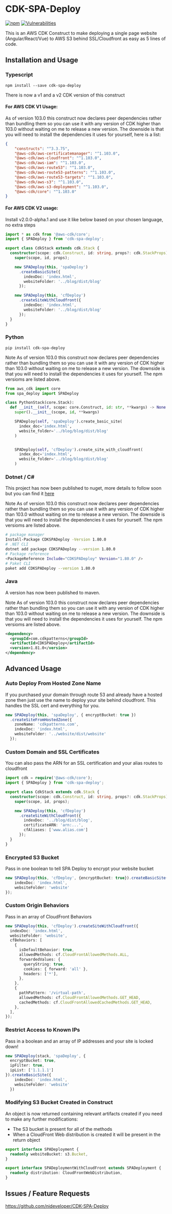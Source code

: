 # CDK-SPA-Deploy
[![npm](https://img.shields.io/npm/dt/cdk-spa-deploy)](https://www.npmjs.com/package/cdk-spa-deploy)
[![Vulnerabilities](https://img.shields.io/snyk/vulnerabilities/npm/cdk-spa-deploy)](https://www.npmjs.com/package/cdk-spa-deploy)

This is an AWS CDK Construct to make deploying a single page website (Angular/React/Vue) to AWS S3 behind SSL/Cloudfront as easy as 5 lines of code.


## Installation and Usage

### Typescript

```console
npm install --save cdk-spa-deploy
```

There is now a v1 and a v2 CDK version of this construct

#### For AWS CDK V1 Usage:

As of version 103.0 this construct now declares peer dependencies rather than bundling them so you can use it with any version of CDK higher than 103.0 without waiting on me to release a new version. The downside is that you will need to install the dependencies it uses for yourself, here is a list:
```json
{
    "constructs": "^3.3.75",
    "@aws-cdk/aws-certificatemanager": "^1.103.0",
    "@aws-cdk/aws-cloudfront": "^1.103.0",
    "@aws-cdk/aws-iam": "^1.103.0",
    "@aws-cdk/aws-route53": "^1.103.0",
    "@aws-cdk/aws-route53-patterns": "^1.103.0",
    "@aws-cdk/aws-route53-targets": "^1.103.0",
    "@aws-cdk/aws-s3": "^1.103.0",
    "@aws-cdk/aws-s3-deployment": "^1.103.0",
    "@aws-cdk/core": "^1.103.0"
}
```

#### For AWS CDK V2 usage:
Install v2.0.0-alpha.1 and use it like below based on your chosen language, no extra steps

```typescript
import * as cdk from '@aws-cdk/core';
import { SPADeploy } from 'cdk-spa-deploy';

export class CdkStack extends cdk.Stack {
  constructor(scope: cdk.Construct, id: string, props?: cdk.StackProps) {
    super(scope, id, props);

    new SPADeploy(this, 'spaDeploy')
      .createBasicSite({
        indexDoc: 'index.html',
        websiteFolder: '../blog/dist/blog'
      });

    new SPADeploy(this, 'cfDeploy')
      .createSiteWithCloudfront({
        indexDoc: 'index.html',
        websiteFolder: '../blog/dist/blog'
      });
  }
}

```

### Python
```console
pip install cdk-spa-deploy
```

Note As of version 103.0 this construct now declares peer dependencies rather than bundling them so you can use it with any version of CDK higher than 103.0 without waiting on me to release a new version. The downside is that you will need to install the dependencies it uses for yourself. The npm versioms are listed above.

```python
from aws_cdk import core
from spa_deploy import SPADeploy

class PythonStack(core.Stack):
  def __init__(self, scope: core.Construct, id: str, **kwargs) -> None:
    super().__init__(scope, id, **kwargs)

    SPADeploy(self, 'spaDeploy').create_basic_site(
      index_doc='index.html',
      website_folder='../blog/blog/dist/blog'
    )


    SPADeploy(self, 'cfDeploy').create_site_with_cloudfront(
      index_doc='index.html',
      website_folder='../blog/blog/dist/blog'
    )
```

### Dotnet / C#

This project has now been published to nuget, more details to follow soon but you can find it [here](https://www.nuget.org/packages/CDKSPADeploy/1.80.0)

Note As of version 103.0 this construct now declares peer dependencies rather than bundling them so you can use it with any version of CDK higher than 103.0 without waiting on me to release a new version. The downside is that you will need to install the dependencies it uses for yourself. The npm versioms are listed above.

```bash
# package manager
Install-Package CDKSPADeploy -Version 1.80.0
# .NET CLI
dotnet add package CDKSPADeploy --version 1.80.0
# Package reference
<PackageReference Include="CDKSPADeploy" Version="1.80.0" />
# Paket CLI
paket add CDKSPADeploy --version 1.80.0
```

### Java

A version has now been published to maven.

Note As of version 103.0 this construct now declares peer dependencies rather than bundling them so you can use it with any version of CDK higher than 103.0 without waiting on me to release a new version. The downside is that you will need to install the dependencies it uses for yourself. The npm versioms are listed above.

```xml
<dependency>
  <groupId>com.cdkpatterns</groupId>
  <artifactId>CDKSPADeploy</artifactId>
  <version>1.81.0</version>
</dependency>
```

## Advanced Usage

### Auto Deploy From Hosted Zone Name

If you purchased your domain through route 53 and already have a hosted zone then just use the name to deploy your site behind cloudfront. This handles the SSL cert and everything for you.

```typescript
new SPADeploy(this, 'spaDeploy', { encryptBucket: true })
  .createSiteFromHostedZone({
    zoneName: 'cdkpatterns.com',
    indexDoc: 'index.html',
    websiteFolder: '../website/dist/website'
  });

```

### Custom Domain and SSL Certificates

You can also pass the ARN for an SSL certification and your alias routes to cloudfront

```typescript
import cdk = require('@aws-cdk/core');
import { SPADeploy } from 'cdk-spa-deploy';

export class CdkStack extends cdk.Stack {
  constructor(scope: cdk.Construct, id: string, props?: cdk.StackProps) {
    super(scope, id, props);

    new SPADeploy(this, 'cfDeploy')
      .createSiteWithCloudfront({
        indexDoc: '../blog/dist/blog',
        certificateARN: 'arn:...',
        cfAliases: ['www.alias.com']
      });
  }  
}

```

### Encrypted S3 Bucket

Pass in one boolean to tell SPA Deploy to encrypt your website bucket

```typescript
new SPADeploy(this, 'cfDeploy', {encryptBucket: true}).createBasicSite({
    indexDoc: 'index.html',
    websiteFolder: 'website'
});

```

### Custom Origin Behaviors

Pass in an array of CloudFront Behaviors 

```typescript
new SPADeploy(this, 'cfDeploy').createSiteWithCloudfront({
  indexDoc: 'index.html',
  websiteFolder: 'website',
  cfBehaviors: [
    {
      isDefaultBehavior: true,
      allowedMethods: cf.CloudFrontAllowedMethods.ALL,
      forwardedValues: {
        queryString: true,
        cookies: { forward: 'all' },
        headers: ['*'],
      },
    },
    {
      pathPattern: '/virtual-path',
      allowedMethods: cf.CloudFrontAllowedMethods.GET_HEAD,
      cachedMethods: cf.CloudFrontAllowedCachedMethods.GET_HEAD,
    },
  ],
});
```

### Restrict Access to Known IPs

Pass in a boolean and an array of IP addresses and your site is locked down!

```typescript
new SPADeploy(stack, 'spaDeploy', { 
  encryptBucket: true, 
  ipFilter: true, 
  ipList: ['1.1.1.1']
}).createBasicSite({
    indexDoc: 'index.html',
    websiteFolder: 'website'
  })
```

### Modifying S3 Bucket Created in Construct

An object is now returned containing relevant artifacts created if you need to make any further modifications:
  * The S3 bucket is present for all of the methods
  * When a CloudFront Web distribution is created it will be present in the return object

```typescript
export interface SPADeployment {
  readonly websiteBucket: s3.Bucket,
}

export interface SPADeploymentWithCloudFront extends SPADeployment {
  readonly distribution: CloudFrontWebDistribution,
}
```

## Issues / Feature Requests

https://github.com/nideveloper/CDK-SPA-Deploy

